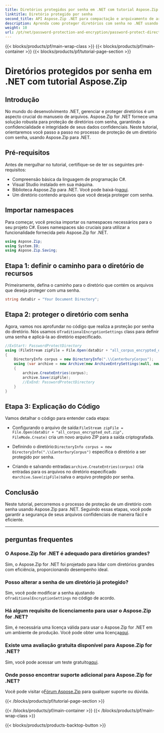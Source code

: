 ```yaml
---
title: Diretórios protegidos por senha em .NET com tutorial Aspose.Zip
linktitle: Diretório protegido por senha
second_title: API Aspose.Zip .NET para compactação e arquivamento de arquivos
description: Aprenda como proteger diretórios com senha no .NET usando Aspose.Zip. Proteja seus arquivos sem esforço com este tutorial passo a passo.
weight: 10
url: /pt/net/password-protection-and-encryption/password-protect-directory/
---
```


{{< blocks/products/pf/main-wrap-class >}}
{{< blocks/products/pf/main-container >}}
{{< blocks/products/pf/tutorial-page-section >}}

# Diretórios protegidos por senha em .NET com tutorial Aspose.Zip


## Introdução

No mundo do desenvolvimento .NET, gerenciar e proteger diretórios é um aspecto crucial do manuseio de arquivos. Aspose.Zip for .NET fornece uma solução robusta para proteção de diretórios com senha, garantindo a confidencialidade e integridade de seus dados confidenciais. Neste tutorial, orientaremos você passo a passo no processo de proteção de um diretório com senha, usando Aspose.Zip para .NET.

## Pré-requisitos

Antes de mergulhar no tutorial, certifique-se de ter os seguintes pré-requisitos:

- Compreensão básica da linguagem de programação C#.
- Visual Studio instalado em sua máquina.
-  Biblioteca Aspose.Zip para .NET. Você pode baixá-lo[aqui](https://releases.aspose.com/zip/net/).
- Um diretório contendo arquivos que você deseja proteger com senha.

## Importar namespaces

Para começar, você precisa importar os namespaces necessários para o seu projeto C#. Esses namespaces são cruciais para utilizar a funcionalidade fornecida pelo Aspose.Zip for .NET.

```csharp
using Aspose.Zip;
using System.IO;
using Aspose.Zip.Saving;
```

## Etapa 1: definir o caminho para o diretório de recursos

Primeiramente, defina o caminho para o diretório que contém os arquivos que deseja proteger com uma senha.

```csharp
string dataDir = "Your Document Directory";
```

## Etapa 2: proteger o diretório com senha

 Agora, vamos nos aprofundar no código que realiza a proteção por senha do diretório. Nós usamos o`TraditionalEncryptionSettings` class para definir uma senha e aplicá-la ao diretório especificado.

```csharp
//ExStart: PasswordProtectDirectory
using (FileStream zipFile = File.Open(dataDir + "all_corpus_encrypted_out.zip", FileMode.Create))
{
    DirectoryInfo corpus = new DirectoryInfo(".\\CanterburyCorpus");
    using (var archive = new Archive(new ArchiveEntrySettings(null, new TraditionalEncryptionSettings("p@s$"))))
    {
        archive.CreateEntries(corpus);
        archive.Save(zipFile);
        //ExEnd: PasswordProtectDirectory
    }
}
```

## Etapa 3: Explicação do Código

Vamos detalhar o código para entender cada etapa:

-  Configurando o arquivo de saída:`FileStream zipFile = File.Open(dataDir + "all_corpus_encrypted_out.zip", FileMode.Create)` cria um novo arquivo ZIP para a saída criptografada.

-  Definindo o diretório:`DirectoryInfo corpus = new DirectoryInfo(".\\CanterburyCorpus")` especifica o diretório a ser protegido por senha.

-  Criando e salvando entradas:`archive.CreateEntries(corpus)` cria entradas para os arquivos no diretório especificado e`archive.Save(zipFile)`salva o arquivo protegido por senha.

## Conclusão

Neste tutorial, percorremos o processo de proteção de um diretório com senha usando Aspose.Zip para .NET. Seguindo essas etapas, você pode garantir a segurança de seus arquivos confidenciais de maneira fácil e eficiente.

---

## perguntas frequentes

### O Aspose.Zip for .NET é adequado para diretórios grandes?
Sim, o Aspose.Zip for .NET foi projetado para lidar com diretórios grandes com eficiência, proporcionando desempenho ideal.

### Posso alterar a senha de um diretório já protegido?
 Sim, você pode modificar a senha ajustando o`TraditionalEncryptionSettings` no código de acordo.

### Há algum requisito de licenciamento para usar o Aspose.Zip for .NET?
 Sim, é necessária uma licença válida para usar o Aspose.Zip for .NET em um ambiente de produção. Você pode obter uma licença[aqui](https://purchase.aspose.com/buy).

### Existe uma avaliação gratuita disponível para Aspose.Zip for .NET?
 Sim, você pode acessar um teste gratuito[aqui](https://releases.aspose.com/).

### Onde posso encontrar suporte adicional para Aspose.Zip for .NET?
 Você pode visitar o[Fórum Aspose.Zip](https://forum.aspose.com/c/zip/37) para qualquer suporte ou dúvida.


{{< /blocks/products/pf/tutorial-page-section >}}

{{< /blocks/products/pf/main-container >}}
{{< /blocks/products/pf/main-wrap-class >}}

{{< blocks/products/products-backtop-button >}}
